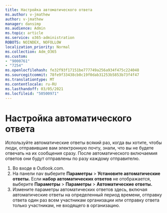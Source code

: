 ```yaml
---
title: Настройка автоматического ответа
ms.author: v-jmathew
author: v-jmathew
manager: dansimp
ms.audience: Admin
ms.topic: article
ms.service: o365-administration
ROBOTS: NOINDEX, NOFOLLOW
localization_priority: Normal
ms.collection: Adm_O365
ms.custom:
- "9000761"
- "7254"
ms.openlocfilehash: fe32f93f17151be777749a256a934f475c224048
ms.sourcegitcommit: 78fe9f33438cb0c19f0dab31253b5853b73f4f47
ms.translationtype: MT
ms.contentlocale: ru-RU
ms.lasthandoff: 03/05/2021
ms.locfileid: "50500971"
---
```

# <a name="set-up-an-automatic-reply"></a>Настройка автоматического ответа

Используйте автоматические ответы всякий раз, когда вы хотите, чтобы люди, отправившие вам электронную почту, знали, что вы не будете отвечать на их сообщения сразу. После автоматического включаемия ответов они будут отправлены по разу каждому отправителю.

1. Во входе в Outlook.com.
2. На панели nav выберите **Параметры**  >  **Установите автоматические ответы.** Если **набор автоматических ответов** не отображается, выберите **Параметры**  >  **Параметры**  >  **Автоматические ответы.**
3. Измените параметры автоматических ответов здесь, включая автоматические ответы на определенный период времени, отправку ответа один раз всем участникам организации или отправку ответа только участникам, не входящего в организацию.
